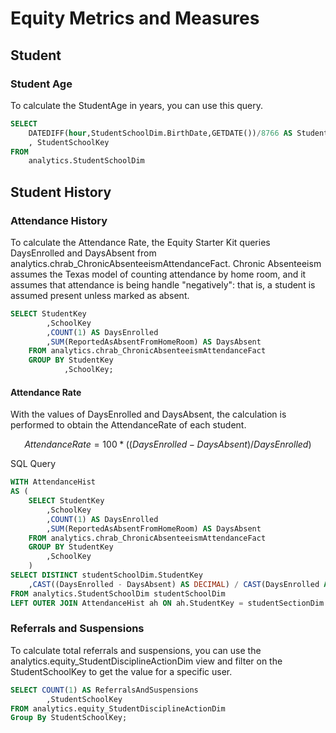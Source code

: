# Equity Metrics and Measures

## Student

### Student Age

To calculate the StudentAge in years, you can use this query.

```sql
SELECT
	DATEDIFF(hour,StudentSchoolDim.BirthDate,GETDATE())/8766 AS StudentAge
	, StudentSchoolKey
FROM
	analytics.StudentSchoolDim
```

## Student History

### Attendance History

To calculate the Attendance Rate, the Equity Starter Kit queries DaysEnrolled and DaysAbsent from analytics.chrab_ChronicAbsenteeismAttendanceFact. Chronic Absenteeism assumes the Texas model of counting attendance by home room, and it  assumes that attendance is being handle "negatively": that is, a student is assumed present unless marked as absent.

```sql
SELECT StudentKey
        ,SchoolKey
        ,COUNT(1) AS DaysEnrolled
        ,SUM(ReportedAsAbsentFromHomeRoom) AS DaysAbsent
    FROM analytics.chrab_ChronicAbsenteeismAttendanceFact
    GROUP BY StudentKey
        	,SchoolKey;
```

#### Attendance Rate

With the values of DaysEnrolled and DaysAbsent, the calculation is performed to obtain the AttendanceRate of each student.

```math
AttendanceRate = 100*((DaysEnrolled - DaysAbsent) / DaysEnrolled)
```

SQL Query

```sql
WITH AttendanceHist
AS (
    SELECT StudentKey
        ,SchoolKey
        ,COUNT(1) AS DaysEnrolled
        ,SUM(ReportedAsAbsentFromHomeRoom) AS DaysAbsent
    FROM analytics.chrab_ChronicAbsenteeismAttendanceFact
    GROUP BY StudentKey
        ,SchoolKey
    )
SELECT DISTINCT studentSchoolDim.StudentKey
    ,CAST((DaysEnrolled - DaysAbsent) AS DECIMAL) / CAST(DaysEnrolled AS DECIMAL) * 100 AS AttendanceRate
FROM analytics.StudentSchoolDim studentSchoolDim
LEFT OUTER JOIN AttendanceHist ah ON ah.StudentKey = studentSectionDim.StudentKey ah.SchoolKey = studentSectionDim.SchoolKey;
```

### Referrals and Suspensions

To calculate total referrals and suspensions, you can use the analytics.equity_StudentDisciplineActionDim view and filter on the StudentSchoolKey to get the value for a specific user. 

```sql
SELECT COUNT(1) AS ReferralsAndSuspensions
		,StudentSchoolKey
FROM analytics.equity_StudentDisciplineActionDim
Group By StudentSchoolKey;
```

